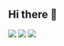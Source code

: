 ## Hi there 👋

![](https://github-profile-summary-cards.vercel.app/api/cards/profile-details?username=trumant&theme=nord_dark)
![](https://github-profile-summary-cards.vercel.app/api/cards/most-commit-language?username=trumant&theme=nord_dark)
![](https://github-profile-summary-cards.vercel.app/api/cards/stats?username=trumant&theme=nord_dark)


<!--
**trumant/trumant** is a ✨ _special_ ✨ repository because its `README.md` (this file) appears on your GitHub profile.

Here are some ideas to get you started:

- 🔭 I’m currently working on ...
- 🌱 I’m currently learning ...
- 👯 I’m looking to collaborate on ...
- 🤔 I’m looking for help with ...
- 💬 Ask me about ...
- 📫 How to reach me: ...
- 😄 Pronouns: ...
- ⚡ Fun fact: ...
-->
